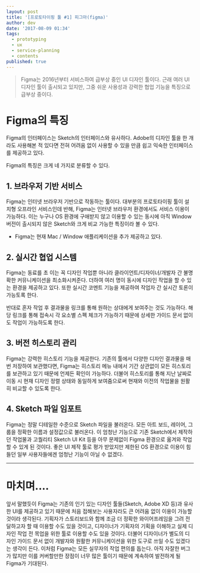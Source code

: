 ```yaml
---
layout: post
title: '[프로토타이핑 툴 #1] 피그마(figma)'
author: dev
date: '2017-08-09 01:34'
tags:
  - prototyping
  - ux
  - service-planning
  - contents
published: true
---
```

> Figma는 2016년부터 서비스하여 급부상 중인 UI 디자인 툴이다.
> 근래 여러 UI 디자인 툴이 출시되고 있지만,
> 그중 쉬운 사용성과 강력한 협업 기능을 특징으로 급부상 중이다.

# Figma의 특징
Figma의 인터페이스는 Sketch의 인터페이스와 유사하다.
Adobe의 디자인 툴을 한 개라도 사용해본 적 있다면 전혀 어려움 없이 사용할 수 있을 만큼 쉽고 익숙한 인터페이스를 제공하고 있다.

Figma의 특징은 크게 네 가지로 분류할 수 있다.

## 1. 브라우저 기반 서비스

Figma는 인터넷 브라우저 기반으로 작동하는 툴이다.
대부분의 프로토타이핑 툴이 설치형 오프라인 서비스인데 반해,
Figma는 인터넷 브라우저 환경에서도 서비스 이용이 가능하다.
이는 누구나 OS 환경에 구애받지 않고 이용할 수 있는 동시에 아직 Window 버전이 출시되지 않은
Sketch와 크게 비교 가능한 특징이라 볼 수 있다.
+ Figma는 현재 Mac / Window 애플리케이션을 추가 제공하고 있다.

## 2. 실시간 협업 시스템
Figma는 동료를 초 이는 꼭 디자인 작업뿐 아니라 클라이언트/디자이너/개발자 간 불명확한 커뮤니케이션을 최소화시켜준다. 더하여 여러 명이 동시에 디자인 작업을 할 수 있는 환경을 제공하고 있다.
또한 실시간 코멘트 기능을 제공하여 작업자 간 실시간 토론이 가능토록 한다.

반대로 혼자 작업 후 결과물을 링크를 통해 원하는 상대에게 보여주는 것도 가능하다.
해당 링크를 통해 접속시 각 요소별 스펙 체크가 가능하기 때문에 상세한 가이드 문서 없이도 작업이 가능하도록 한다.

## 3. 버전 히스토리 관리

Figma는 강력한 히스토리 기능을 제공한다.
기존의 툴에서 다양한 디자인 결과물을 매번 저장하여 보관했다면, Figma는 히스토리 메뉴 내에서 기간 상관없이 모든 히스토리를 보관하고 있기 때문에 언제든 확인이 가능하다.
더불어 히스토리를 통해 지난 날짜로 이동 시 현재 디자인 정렬 상태와 동일하게 보여줌으로써 현재와 이전의 작업물을 원활히 비교할 수 있도록 한다.

## 4. Sketch 파일 임포트

Figma는 정말 디테일한 수준으로 Sketch 파일을 불러온다.
모든 아트 보드, 레이어, 그룹을 정확한 이름과 설정값으로 불러온다.
이 엄청난 기능으로 기존 Sketch에서 제작하던 작업물과 고퀄리티 Sketch UI Kit 등을 아무 문제없이
Figma 환경으로 옮겨와 작업할 수 있게 된 것이다.
좋은 UI 제작 툴로 평가 받았지만 제한된 OS 환경으로 이용이 힘들던 일부 사용자들에겐 엄청난 기능이 아닐 수 없겠다.

*****

# 마치며....

앞서 말했듯이 Figma는 기존의 인기 있는 디자인 툴들(Sketch, Adobe XD 등)과 유사한 UI를 제공하고 있기 때문에 처음 접해보는 사용자라도 큰 어려움 없이 이용이 가능할 것이라 생각된다.
기획자가 스토리보드와 함께 조금 더 정확한 와이어프레임을 그려 전달하고자 할 때 이용할 수도 있을 것이고, 디자이너가 기획자의 기획을 이해하고 실제 디자인 작업 전 목업을 위한 툴로 이용할 수도 있을 것이다.
더불어 디자이너가 별도의 디자인 가이드 문서 없이 개발자와 원활한 커뮤니케이션을 위한 도구로 쓰일 수도 있겠다는 생각이 든다.
이처럼 Figma는 모든 실무자의 작업 편의를 돕는다.
아직 자잘한 버그가 많지만 이를 커버할만한 장점이 너무 많은 툴이기 때문에 계속하여 발전하게 될 Figma가 기대된다.
